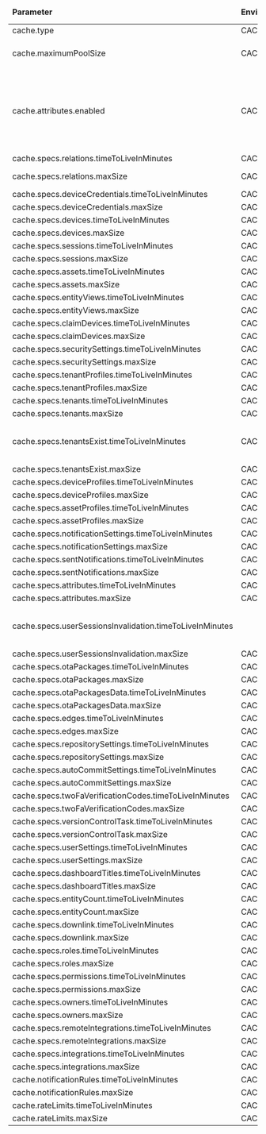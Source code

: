 <table>
  <thead>
      <tr>
          <td style="width: 25%"><b>Parameter</b></td><td style="width: 30%"><b>Environment Variable</b></td><td style="width: 15%"><b>Default Value</b></td><td style="width: 30%"><b>Description</b></td>
      </tr>
  </thead>
  <tbody>
      <tr>
          <td>cache.type</td>
          <td>CACHE_TYPE</td>
          <td>caffeine</td>
          <td>caffeine or redis</td>
      </tr>
      <tr>
          <td>cache.maximumPoolSize</td>
          <td>CACHE_MAXIMUM_POOL_SIZE</td>
          <td>16</td>
          <td>max pool size to process futures that calls the external cache</td>
      </tr>
      <tr>
          <td>cache.attributes.enabled</td>
          <td>CACHE_ATTRIBUTES_ENABLED</td>
          <td>true</td>
          <td>make sure that if cache.type is 'redis' and cache.attributes.enabled is 'true' that you change 'maxmemory-policy' Redis config property to 'allkeys-lru', 'allkeys-lfu' or 'allkeys-random'</td>
      </tr>
      <tr>
          <td>cache.specs.relations.timeToLiveInMinutes</td>
          <td>CACHE_SPECS_RELATIONS_TTL</td>
          <td>1440</td>
          <td></td>
      </tr>
      <tr>
          <td>cache.specs.relations.maxSize</td>
          <td>CACHE_SPECS_RELATIONS_MAX_SIZE</td>
          <td>10000</td>
          <td>maxSize: 0 means the cache is disabled</td>
      </tr>
      <tr>
          <td>cache.specs.deviceCredentials.timeToLiveInMinutes</td>
          <td>CACHE_SPECS_DEVICE_CREDENTIALS_TTL</td>
          <td>1440</td>
          <td></td>
      </tr>
      <tr>
          <td>cache.specs.deviceCredentials.maxSize</td>
          <td>CACHE_SPECS_DEVICE_CREDENTIALS_MAX_SIZE</td>
          <td>10000</td>
          <td></td>
      </tr>
      <tr>
          <td>cache.specs.devices.timeToLiveInMinutes</td>
          <td>CACHE_SPECS_DEVICES_TTL</td>
          <td>1440</td>
          <td></td>
      </tr>
      <tr>
          <td>cache.specs.devices.maxSize</td>
          <td>CACHE_SPECS_DEVICES_MAX_SIZE</td>
          <td>10000</td>
          <td></td>
      </tr>
      <tr>
          <td>cache.specs.sessions.timeToLiveInMinutes</td>
          <td>CACHE_SPECS_SESSIONS_TTL</td>
          <td>1440</td>
          <td></td>
      </tr>
      <tr>
          <td>cache.specs.sessions.maxSize</td>
          <td>CACHE_SPECS_SESSIONS_MAX_SIZE</td>
          <td>10000</td>
          <td></td>
      </tr>
      <tr>
          <td>cache.specs.assets.timeToLiveInMinutes</td>
          <td>CACHE_SPECS_ASSETS_TTL</td>
          <td>1440</td>
          <td></td>
      </tr>
      <tr>
          <td>cache.specs.assets.maxSize</td>
          <td>CACHE_SPECS_ASSETS_MAX_SIZE</td>
          <td>10000</td>
          <td></td>
      </tr>
      <tr>
          <td>cache.specs.entityViews.timeToLiveInMinutes</td>
          <td>CACHE_SPECS_ENTITY_VIEWS_TTL</td>
          <td>1440</td>
          <td></td>
      </tr>
      <tr>
          <td>cache.specs.entityViews.maxSize</td>
          <td>CACHE_SPECS_ENTITY_VIEWS_MAX_SIZE</td>
          <td>10000</td>
          <td></td>
      </tr>
      <tr>
          <td>cache.specs.claimDevices.timeToLiveInMinutes</td>
          <td>CACHE_SPECS_CLAIM_DEVICES_TTL</td>
          <td>1440</td>
          <td></td>
      </tr>
      <tr>
          <td>cache.specs.claimDevices.maxSize</td>
          <td>CACHE_SPECS_CLAIM_DEVICES_MAX_SIZE</td>
          <td>1000</td>
          <td></td>
      </tr>
      <tr>
          <td>cache.specs.securitySettings.timeToLiveInMinutes</td>
          <td>CACHE_SPECS_SECURITY_SETTINGS_TTL</td>
          <td>1440</td>
          <td></td>
      </tr>
      <tr>
          <td>cache.specs.securitySettings.maxSize</td>
          <td>CACHE_SPECS_SECURITY_SETTINGS_MAX_SIZE</td>
          <td>10000</td>
          <td></td>
      </tr>
      <tr>
          <td>cache.specs.tenantProfiles.timeToLiveInMinutes</td>
          <td>CACHE_SPECS_TENANT_PROFILES_TTL</td>
          <td>1440</td>
          <td></td>
      </tr>
      <tr>
          <td>cache.specs.tenantProfiles.maxSize</td>
          <td>CACHE_SPECS_TENANT_PROFILES_MAX_SIZE</td>
          <td>10000</td>
          <td></td>
      </tr>
      <tr>
          <td>cache.specs.tenants.timeToLiveInMinutes</td>
          <td>CACHE_SPECS_TENANTS_TTL</td>
          <td>1440</td>
          <td></td>
      </tr>
      <tr>
          <td>cache.specs.tenants.maxSize</td>
          <td>CACHE_SPECS_TENANTS_MAX_SIZE</td>
          <td>10000</td>
          <td></td>
      </tr>
      <tr>
          <td>cache.specs.tenantsExist.timeToLiveInMinutes</td>
          <td>CACHE_SPECS_TENANTS_TTL</td>
          <td>1440</td>
          <td>environment variables are intentionally the same as in 'tenants' cache to be equal.</td>
      </tr>
      <tr>
          <td>cache.specs.tenantsExist.maxSize</td>
          <td>CACHE_SPECS_TENANTS_MAX_SIZE</td>
          <td>10000</td>
          <td></td>
      </tr>
      <tr>
          <td>cache.specs.deviceProfiles.timeToLiveInMinutes</td>
          <td>CACHE_SPECS_DEVICE_PROFILES_TTL</td>
          <td>1440</td>
          <td></td>
      </tr>
      <tr>
          <td>cache.specs.deviceProfiles.maxSize</td>
          <td>CACHE_SPECS_DEVICE_PROFILES_MAX_SIZE</td>
          <td>10000</td>
          <td></td>
      </tr>
      <tr>
          <td>cache.specs.assetProfiles.timeToLiveInMinutes</td>
          <td>CACHE_SPECS_ASSET_PROFILES_TTL</td>
          <td>1440</td>
          <td></td>
      </tr>
      <tr>
          <td>cache.specs.assetProfiles.maxSize</td>
          <td>CACHE_SPECS_ASSET_PROFILES_MAX_SIZE</td>
          <td>10000</td>
          <td></td>
      </tr>
      <tr>
          <td>cache.specs.notificationSettings.timeToLiveInMinutes</td>
          <td>CACHE_SPECS_NOTIFICATION_SETTINGS_TTL</td>
          <td>10</td>
          <td></td>
      </tr>
      <tr>
          <td>cache.specs.notificationSettings.maxSize</td>
          <td>CACHE_SPECS_NOTIFICATION_SETTINGS_MAX_SIZE</td>
          <td>1000</td>
          <td></td>
      </tr>
      <tr>
          <td>cache.specs.sentNotifications.timeToLiveInMinutes</td>
          <td>CACHE_SPECS_SENT_NOTIFICATIONS_TTL</td>
          <td>1440</td>
          <td></td>
      </tr>
      <tr>
          <td>cache.specs.sentNotifications.maxSize</td>
          <td>CACHE_SPECS_SENT_NOTIFICATIONS_MAX_SIZE</td>
          <td>10000</td>
          <td></td>
      </tr>
      <tr>
          <td>cache.specs.attributes.timeToLiveInMinutes</td>
          <td>CACHE_SPECS_ATTRIBUTES_TTL</td>
          <td>1440</td>
          <td></td>
      </tr>
      <tr>
          <td>cache.specs.attributes.maxSize</td>
          <td>CACHE_SPECS_ATTRIBUTES_MAX_SIZE</td>
          <td>100000</td>
          <td></td>
      </tr>
      <tr>
          <td>cache.specs.userSessionsInvalidation.timeToLiveInMinutes</td>
          <td></td>
          <td>0</td>
          <td>The value of this TTL is ignored and replaced by JWT refresh token expiration time</td>
      </tr>
      <tr>
          <td>cache.specs.userSessionsInvalidation.maxSize</td>
          <td>CACHE_SPECS_USERS_UPDATE_TIME_MAX_SIZE</td>
          <td>10000</td>
          <td></td>
      </tr>
      <tr>
          <td>cache.specs.otaPackages.timeToLiveInMinutes</td>
          <td>CACHE_SPECS_OTA_PACKAGES_TTL</td>
          <td>60</td>
          <td></td>
      </tr>
      <tr>
          <td>cache.specs.otaPackages.maxSize</td>
          <td>CACHE_SPECS_OTA_PACKAGES_MAX_SIZE</td>
          <td>10</td>
          <td></td>
      </tr>
      <tr>
          <td>cache.specs.otaPackagesData.timeToLiveInMinutes</td>
          <td>CACHE_SPECS_OTA_PACKAGES_DATA_TTL</td>
          <td>60</td>
          <td></td>
      </tr>
      <tr>
          <td>cache.specs.otaPackagesData.maxSize</td>
          <td>CACHE_SPECS_OTA_PACKAGES_DATA_MAX_SIZE</td>
          <td>10</td>
          <td></td>
      </tr>
      <tr>
          <td>cache.specs.edges.timeToLiveInMinutes</td>
          <td>CACHE_SPECS_EDGES_TTL</td>
          <td>1440</td>
          <td></td>
      </tr>
      <tr>
          <td>cache.specs.edges.maxSize</td>
          <td>CACHE_SPECS_EDGES_MAX_SIZE</td>
          <td>10000</td>
          <td></td>
      </tr>
      <tr>
          <td>cache.specs.repositorySettings.timeToLiveInMinutes</td>
          <td>CACHE_SPECS_REPOSITORY_SETTINGS_TTL</td>
          <td>1440</td>
          <td></td>
      </tr>
      <tr>
          <td>cache.specs.repositorySettings.maxSize</td>
          <td>CACHE_SPECS_REPOSITORY_SETTINGS_MAX_SIZE</td>
          <td>10000</td>
          <td></td>
      </tr>
      <tr>
          <td>cache.specs.autoCommitSettings.timeToLiveInMinutes</td>
          <td>CACHE_SPECS_AUTO_COMMIT_SETTINGS_TTL</td>
          <td>1440</td>
          <td></td>
      </tr>
      <tr>
          <td>cache.specs.autoCommitSettings.maxSize</td>
          <td>CACHE_SPECS_AUTO_COMMIT_SETTINGS_MAX_SIZE</td>
          <td>10000</td>
          <td></td>
      </tr>
      <tr>
          <td>cache.specs.twoFaVerificationCodes.timeToLiveInMinutes</td>
          <td>CACHE_SPECS_TWO_FA_VERIFICATION_CODES_TTL</td>
          <td>60</td>
          <td></td>
      </tr>
      <tr>
          <td>cache.specs.twoFaVerificationCodes.maxSize</td>
          <td>CACHE_SPECS_TWO_FA_VERIFICATION_CODES_MAX_SIZE</td>
          <td>100000</td>
          <td></td>
      </tr>
      <tr>
          <td>cache.specs.versionControlTask.timeToLiveInMinutes</td>
          <td>CACHE_SPECS_VERSION_CONTROL_TASK_TTL</td>
          <td>5</td>
          <td></td>
      </tr>
      <tr>
          <td>cache.specs.versionControlTask.maxSize</td>
          <td>CACHE_SPECS_VERSION_CONTROL_TASK_MAX_SIZE</td>
          <td>100000</td>
          <td></td>
      </tr>
      <tr>
          <td>cache.specs.userSettings.timeToLiveInMinutes</td>
          <td>CACHE_SPECS_USER_SETTINGS_TTL</td>
          <td>1440</td>
          <td></td>
      </tr>
      <tr>
          <td>cache.specs.userSettings.maxSize</td>
          <td>CACHE_SPECS_USER_SETTINGS_MAX_SIZE</td>
          <td>100000</td>
          <td></td>
      </tr>
      <tr>
          <td>cache.specs.dashboardTitles.timeToLiveInMinutes</td>
          <td>CACHE_SPECS_DASHBOARD_TITLES_TTL</td>
          <td>1440</td>
          <td></td>
      </tr>
      <tr>
          <td>cache.specs.dashboardTitles.maxSize</td>
          <td>CACHE_SPECS_DASHBOARD_TITLES_MAX_SIZE</td>
          <td>100000</td>
          <td></td>
      </tr>
      <tr>
          <td>cache.specs.entityCount.timeToLiveInMinutes</td>
          <td>CACHE_SPECS_ENTITY_COUNT_TTL</td>
          <td>1440</td>
          <td></td>
      </tr>
      <tr>
          <td>cache.specs.entityCount.maxSize</td>
          <td>CACHE_SPECS_ENTITY_COUNT_MAX_SIZE</td>
          <td>100000</td>
          <td></td>
      </tr>
      <tr>
          <td>cache.specs.downlink.timeToLiveInMinutes</td>
          <td>CACHE_SPECS_DOWNLINK_TTL</td>
          <td>1440</td>
          <td></td>
      </tr>
      <tr>
          <td>cache.specs.downlink.maxSize</td>
          <td>CACHE_SPECS_DOWNLINK_MAX_SIZE</td>
          <td>100000</td>
          <td></td>
      </tr>
      <tr>
          <td>cache.specs.roles.timeToLiveInMinutes</td>
          <td>CACHE_SPECS_ROLES_TTL</td>
          <td>1440</td>
          <td></td>
      </tr>
      <tr>
          <td>cache.specs.roles.maxSize</td>
          <td>CACHE_SPECS_ROLES_MAX_SIZE</td>
          <td>10000</td>
          <td></td>
      </tr>
      <tr>
          <td>cache.specs.permissions.timeToLiveInMinutes</td>
          <td>CACHE_SPECS_PERMISSIONS_TTL</td>
          <td>1440</td>
          <td></td>
      </tr>
      <tr>
          <td>cache.specs.permissions.maxSize</td>
          <td>CACHE_SPECS_PERMISSIONS_MAX_SIZE</td>
          <td>10000</td>
          <td></td>
      </tr>
      <tr>
          <td>cache.specs.owners.timeToLiveInMinutes</td>
          <td>CACHE_SPECS_OWNERS_TTL</td>
          <td>1440</td>
          <td></td>
      </tr>
      <tr>
          <td>cache.specs.owners.maxSize</td>
          <td>CACHE_SPECS_OWNERS_MAX_SIZE</td>
          <td>100000</td>
          <td></td>
      </tr>
      <tr>
          <td>cache.specs.remoteIntegrations.timeToLiveInMinutes</td>
          <td>CACHE_SPECS_REMOTE_INTEGRATIONS_TTL</td>
          <td>1440</td>
          <td></td>
      </tr>
      <tr>
          <td>cache.specs.remoteIntegrations.maxSize</td>
          <td>CACHE_SPECS_REMOTE_INTEGRATIONS_MAX_SIZE</td>
          <td>10000</td>
          <td></td>
      </tr>
      <tr>
          <td>cache.specs.integrations.timeToLiveInMinutes</td>
          <td>CACHE_SPECS_INTEGRATIONS_TTL</td>
          <td>1440</td>
          <td></td>
      </tr>
      <tr>
          <td>cache.specs.integrations.maxSize</td>
          <td>CACHE_SPECS_INTEGRATIONS_MAX_SIZE</td>
          <td>10000</td>
          <td></td>
      </tr>
      <tr>
          <td>cache.notificationRules.timeToLiveInMinutes</td>
          <td>CACHE_SPECS_NOTIFICATION_RULES_TTL</td>
          <td>30</td>
          <td></td>
      </tr>
      <tr>
          <td>cache.notificationRules.maxSize</td>
          <td>CACHE_SPECS_NOTIFICATION_RULES_MAX_SIZE</td>
          <td>1000</td>
          <td></td>
      </tr>
      <tr>
          <td>cache.rateLimits.timeToLiveInMinutes</td>
          <td>CACHE_SPECS_RATE_LIMITS_TTL</td>
          <td>60</td>
          <td></td>
      </tr>
      <tr>
          <td>cache.rateLimits.maxSize</td>
          <td>CACHE_SPECS_RATE_LIMITS_MAX_SIZE</td>
          <td>100000</td>
          <td></td>
      </tr>
  </tbody>
</table>
